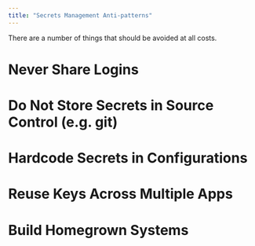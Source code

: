 ```yaml
---
title: "Secrets Management Anti-patterns"
---
```


There are a number of things that should be avoided at all costs.

# Never Share Logins

# Do Not Store Secrets in Source Control (e.g. git)

# Hardcode Secrets in Configurations


# Reuse Keys Across Multiple Apps

# Build Homegrown Systems
